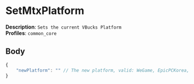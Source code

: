 # SetMtxPlatform

**Description**: `Sets the current VBucks Platform` \
**Profiles**: `common_core`

## Body
```js
{
    "newPlatform": "" // The new platform, valid: WeGame, EpicPCKorea, Epic, EpicPC, EpicAndroid, PSN, Live, IOSAppStore, Nintendo, Samsung, GooglePlay, Shared
}
```

